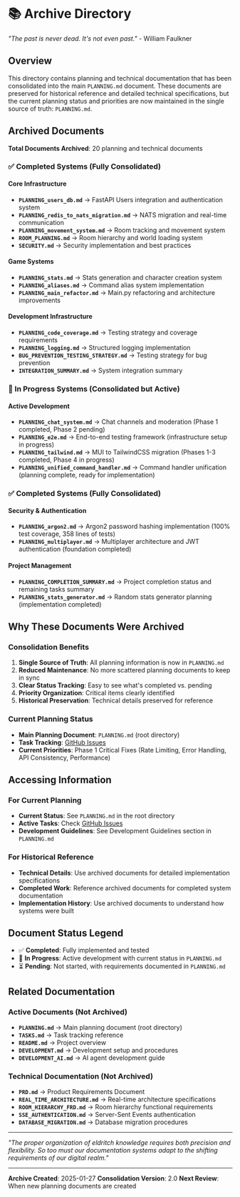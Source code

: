 # 📚 Archive Directory

*"The past is never dead. It's not even past."* - William Faulkner

## Overview

This directory contains planning and technical documentation that has been consolidated into the main `PLANNING.md` document. These documents are preserved for historical reference and detailed technical specifications, but the current planning status and priorities are now maintained in the single source of truth: `PLANNING.md`.

## Archived Documents

**Total Documents Archived**: 20 planning and technical documents

### ✅ Completed Systems (Fully Consolidated)

#### Core Infrastructure
- **`PLANNING_users_db.md`** → FastAPI Users integration and authentication system
- **`PLANNING_redis_to_nats_migration.md`** → NATS migration and real-time communication
- **`PLANNING_movement_system.md`** → Room tracking and movement system
- **`ROOM_PLANNING.md`** → Room hierarchy and world loading system
- **`SECURITY.md`** → Security implementation and best practices

#### Game Systems
- **`PLANNING_stats.md`** → Stats generation and character creation system
- **`PLANNING_aliases.md`** → Command alias system implementation
- **`PLANNING_main_refactor.md`** → Main.py refactoring and architecture improvements

#### Development Infrastructure
- **`PLANNING_code_coverage.md`** → Testing strategy and coverage requirements
- **`PLANNING_logging.md`** → Structured logging implementation
- **`BUG_PREVENTION_TESTING_STRATEGY.md`** → Testing strategy for bug prevention
- **`INTEGRATION_SUMMARY.md`** → System integration summary

### 🔄 In Progress Systems (Consolidated but Active)

#### Active Development
- **`PLANNING_chat_system.md`** → Chat channels and moderation (Phase 1 completed, Phase 2 pending)
- **`PLANNING_e2e.md`** → End-to-end testing framework (infrastructure setup in progress)
- **`PLANNING_tailwind.md`** → MUI to TailwindCSS migration (Phases 1-3 completed, Phase 4 in progress)
- **`PLANNING_unified_command_handler.md`** → Command handler unification (planning complete, ready for implementation)

### ✅ Completed Systems (Fully Consolidated)

#### Security & Authentication
- **`PLANNING_argon2.md`** → Argon2 password hashing implementation (100% test coverage, 358 lines of tests)
- **`PLANNING_multiplayer.md`** → Multiplayer architecture and JWT authentication (foundation completed)

#### Project Management
- **`PLANNING_COMPLETION_SUMMARY.md`** → Project completion status and remaining tasks summary
- **`PLANNING_stats_generator.md`** → Random stats generator planning (implementation completed)

## Why These Documents Were Archived

### Consolidation Benefits
1. **Single Source of Truth**: All planning information is now in `PLANNING.md`
2. **Reduced Maintenance**: No more scattered planning documents to keep in sync
3. **Clear Status Tracking**: Easy to see what's completed vs. pending
4. **Priority Organization**: Critical items clearly identified
5. **Historical Preservation**: Technical details preserved for reference

### Current Planning Status
- **Main Planning Document**: `PLANNING.md` (root directory)
- **Task Tracking**: [GitHub Issues](https://github.com/arkanwolfshade/MythosMUD/issues)
- **Current Priorities**: Phase 1 Critical Fixes (Rate Limiting, Error Handling, API Consistency, Performance)

## Accessing Information

### For Current Planning
- **Current Status**: See `PLANNING.md` in the root directory
- **Active Tasks**: Check [GitHub Issues](https://github.com/arkanwolfshade/MythosMUD/issues)
- **Development Guidelines**: See Development Guidelines section in `PLANNING.md`

### For Historical Reference
- **Technical Details**: Use archived documents for detailed implementation specifications
- **Completed Work**: Reference archived documents for completed system documentation
- **Implementation History**: Use archived documents to understand how systems were built

## Document Status Legend

- ✅ **Completed**: Fully implemented and tested
- 🔄 **In Progress**: Active development with current status in `PLANNING.md`
- ⏳ **Pending**: Not started, with requirements documented in `PLANNING.md`

## Related Documentation

### Active Documents (Not Archived)
- **`PLANNING.md`** → Main planning document (root directory)
- **`TASKS.md`** → Task tracking reference
- **`README.md`** → Project overview
- **`DEVELOPMENT.md`** → Development setup and procedures
- **`DEVELOPMENT_AI.md`** → AI agent development guide

### Technical Documentation (Not Archived)
- **`PRD.md`** → Product Requirements Document
- **`REAL_TIME_ARCHITECTURE.md`** → Real-time architecture specifications
- **`ROOM_HIERARCHY_FRD.md`** → Room hierarchy functional requirements
- **`SSE_AUTHENTICATION.md`** → Server-Sent Events authentication
- **`DATABASE_MIGRATION.md`** → Database migration procedures

---

*"The proper organization of eldritch knowledge requires both precision and flexibility. So too must our documentation systems adapt to the shifting requirements of our digital realm."*

---

**Archive Created**: 2025-01-27
**Consolidation Version**: 2.0
**Next Review**: When new planning documents are created
